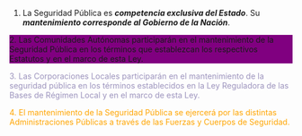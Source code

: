 1. La Seguridad Pública es ***competencia exclusiva del Estado***. Su ***mantenimiento corresponde al Gobierno de la Nación***.

<p style="background-color: purple;">2. Las Comunidades Autónomas participarán en el mantenimiento de la Seguridad Pública en los términos que establezcan los respectivos Estatutos y en el marco de esta Ley.</p>

<p style="color: #9c93bd;">
3. Las Corporaciones Locales participarán en el mantenimiento de la seguridad pública en los términos establecidos en la Ley Reguladora de las Bases de Régimen Local y en el marco de esta Ley.</p>
<p style="color: orange;">
4. El mantenimiento de la Seguridad Pública se ejercerá por las distintas Administraciones Públicas a través de las Fuerzas y Cuerpos de Seguridad.
 </p>
 
